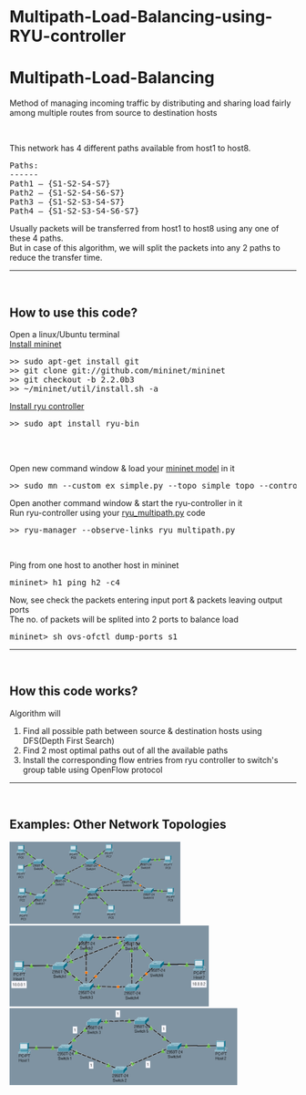 # Multipath-Load-Balancing-using-RYU-controller
# Multipath-Load-Balancing

Method of managing incoming traffic by distributing and sharing load fairly among multiple routes from source to destination hosts

<br>



This network has 4 different paths available from host1 to host8. 
<pre>
Paths:
------
Path1 – {S1-S2-S4-S7}
Path2 – {S1-S2-S4-S6-S7}
Path3 – {S1-S2-S3-S4-S7}
Path4 – {S1-S2-S3-S4-S6-S7}
</pre>

Usually packets will be transferred from host1 to host8 using any one of these 4 paths. <br>
But in case of this algorithm, we will split the packets into any 2 paths to reduce the transfer time.
<br>
<hr style=\"border:0.5px solid gray\"> </hr>
<br>

## How to use this code?

Open a linux/Ubuntu terminal \
<a href="https://www.brianlinkletter.com/2014/12/how-to-install-mininet-sdn-network-simulator/">Install mininet</a>
<pre>
>> sudo apt-get install git
>> git clone git://github.com/mininet/mininet
>> git checkout -b 2.2.0b3
>> ~/mininet/util/install.sh -a
</pre>

<a href="https://www.howtoinstall.me/ubuntu/18-04/ryu-bin/">Install ryu controller</a>
<pre>
>> sudo apt install ryu-bin
</pre>
<br><br>

Open new command window & load your  <a href="./Topology Files/ex_simple.py">mininet model</a> in it
<pre>
>> sudo mn --custom ex_simple.py --topo simple_topo --controller=remote
</pre>

Open another command window & start the ryu-controller in it \
Run ryu-controller using your <a href="./ryu_multipath.py">ryu_multipath.py</a> code
<pre>
>> ryu-manager --observe-links ryu_multipath.py
</pre>
<br>

Ping from one host to another host in mininet
<pre>
mininet> h1 ping h2 -c4
</pre>

Now, see check the packets entering input port & packets leaving output ports \
The no. of packets will be splited into 2 ports to balance load
<pre>
mininet> sh ovs-ofctl dump-ports s1
</pre>

<hr style=\"border:0.5px solid gray\"> </hr>
<br>

## How this code works?

Algorithm will
1. Find all possible path between source & destination hosts using DFS(Depth First Search)
2. Find 2 most optimal paths out of all the available paths
3. Install the corresponding flow entries from ryu controller to switch's group table using OpenFlow protocol

<hr style=\"border:0.5px solid gray\"> </hr>
<br>

## Examples: Other Network Topologies 

<p align="left">
  <img src="./Topology Diagrams/topology_diagram3.png" width="300" alt="example network topology">
  <img src="./Topology Diagrams/topology_diagram4.png" width="350" alt="example network topology">
  <img src="./Topology Diagrams/topology_diagram2.png" width="400" alt="example network topology">
</p>

